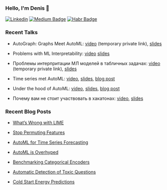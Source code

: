 ### Hello, I'm Denis 👋

[![Linkedin](https://img.shields.io/badge/-Denis%20Vorotyntsev-blue?style=flat-square&logo=Linkedin&logoColor=white&link=https://www.linkedin.com/in/denis-vorotyntsev/)](https://www.linkedin.com/in/denis-vorotyntsev/)
[![Medium Badge](https://img.shields.io/badge/-tEarth-000000?style=flat&labelColor=000000&logo=Medium&link=https://medium.com/@tEarth)](https://medium.com/@tEarth)
[![Habr Badge](https://img.shields.io/badge/-tEarth-47CCCC?style=flat&logo=habr&logoColor=white&link=https://habr.com/ru/users/tEarth/)](https://habr.com/ru/users/tEarth/)

### Recent Talks 

* AutoGraph: Graphs Meet AutoML: 
[video](https://youtu.be/DWn82bIhxdI) (temporary private link), 
[slides](https://docs.google.com/presentation/d/1aWIz5D-LeToKNlSs2hAUZMr7NghOC65OlCWeXIwRFo0/edit?usp=sharing)

* Problems with ML Interpretability: 
[video](https://youtu.be/TzjRo8GqJ2k)
[slides](https://docs.google.com/presentation/d/1859VeO5eN4OmlYGQhmhvhpggPDWrsFWOAS-7DaTaTE4/edit?usp=sharing)

* Проблемы интерпритации МЛ моделей в табличных задачах:
[video](https://youtu.be/jOfl9_utKx8) (temporary private link),
[slides](https://docs.google.com/presentation/d/1hRvRoRqDU9dkf1i_EqoaCViyconS3EXgYhUEsbzzLx4/edit?usp=sharing)

* Time series met AutoML:
[video](https://youtu.be/fAFWkpBLmHg),
[slides](https://docs.google.com/presentation/d/1xfkZ2mubknje3OkgSjOB376XTaMp43VHzys-xBPqqnQ/edit?usp=sharing),
[blog post](https://towardsdatascience.com/automl-for-time-series-forecasting-6caaf194d268?source=friends_link&sk=50384f9b4d5e762e0fe1503f36e940c0)

* Under the hood of AutoML:
[video](https://youtu.be/cbtSyMhuKhI),
[slides](https://docs.google.com/presentation/d/1sJ5YKbnVVHF0WEdWw0pX67zt5zb5T3DMK9xScPf-cOg/edit?usp=sharing),
[blog post](https://towardsdatascience.com/automl-is-overhyped-1b5511ded65f?source=friends_link&sk=77aee47bfd9df6e00fbdc4e83cfa5ce9)

* Почему вам не стоит участвовать в хакатонах:
[video](https://youtu.be/aNBtteJFdZ8),
[slides](https://docs.google.com/presentation/d/1VcxpS_H9MDRqJ1RoXKxs4DG5bwM13a5W8qS0xPIJ9Uk/edit?usp=sharing)


### Recent Blog Posts  

* [What’s Wrong with LIME](https://towardsdatascience.com/whats-wrong-with-lime-86b335f34612?source=friends_link&sk=5ebe02a3e48d0101861a3b27236d4e33)

* [Stop Permuting Features](https://towardsdatascience.com/stop-permuting-features-c1412e31b63f?source=friends_link&sk=ffa3310816639ebcd30f7e6cdfd01efa)

* [AutoML for Time Series Forecasting](https://towardsdatascience.com/automl-for-time-series-forecasting-6caaf194d268?source=friends_link&sk=50384f9b4d5e762e0fe1503f36e940c0)

* [AutoML is Overhyped](https://towardsdatascience.com/automl-is-overhyped-1b5511ded65f?source=friends_link&sk=77aee47bfd9df6e00fbdc4e83cfa5ce9)

* [Benchmarking Categorical Encoders](https://towardsdatascience.com/benchmarking-categorical-encoders-9c322bd77ee8?source=friends_link&sk=7a65c74e18620705c0e9afd4dac888c2)

* [Automatic Detection of Toxic Questions](https://towardsdatascience.com/automatic-detection-of-toxic-questions-1f97dfcf091?source=friends_link&sk=434ff3a1595d23c396abc9ed0a67dd42)

* [Cold Start Energy Predictions](https://towardsdatascience.com/cold-start-energy-predictions-d3971b1803e?source=friends_link&sk=532eebb5159f759ad3ba57b3cdab971b)
